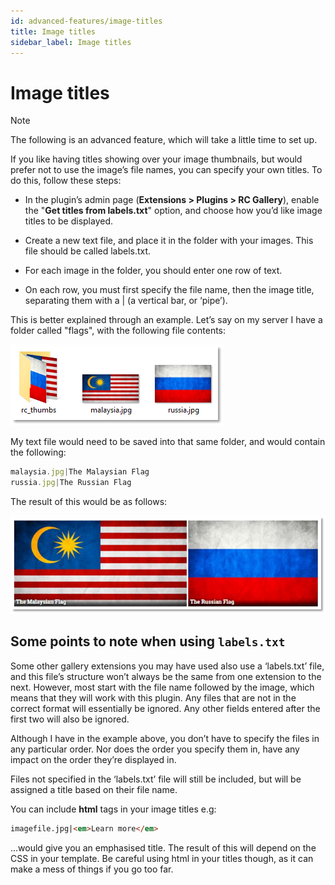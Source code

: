 ```yaml
---
id: advanced-features/image-titles
title: Image titles
sidebar_label: Image titles
---
```


# Image titles

> [!NOTE]
> The following is an advanced feature, which will take a little time to set up.

If you like having titles showing over your image thumbnails, but would prefer not to use the image’s file names, you can specify your own titles. To do this, follow these steps:

* In the plugin’s admin page (**Extensions > Plugins > RC Gallery**), enable the "**Get titles from labels.txt**" option, and choose how you’d like image titles to be displayed.

* Create a new text file, and place it in the folder with your images. This file should be called labels.txt.

* For each image in the folder, you should enter one row of text.

* On each row, you must first specify the file name, then the image title, separating them with a | (a vertical bar, or ‘pipe’).

This is better explained through an example. Let’s say on my server I have a folder called "flags", with the following file contents:

![alt text](flag-files.png)

My text file would need to be saved into that same folder, and would contain the following:

```js
malaysia.jpg|The Malaysian Flag
russia.jpg|The Russian Flag
```

The result of this would be as follows:

![alt text](flags-gallery.png)

## Some points to note when using `labels.txt`

Some other gallery extensions you may have used also use a ‘labels.txt’ file, and this file’s structure won’t always be the same from one extension to the next. However, most start with the file name followed by the image, which means that they will work with this plugin. Any files that are not in the correct format will essentially be ignored. Any other fields entered after the first two will also be ignored.

Although I have in the example above, you don’t have to specify the files in any particular order. Nor does the order you specify them in, have any impact on the order they’re displayed in.

Files not specified in the ‘labels.txt’ file will still be included, but will be assigned a title based on their file name.

You can include **html** tags in your image titles e.g:

```html
imagefile.jpg|<em>Learn more</em>
```

...would give you an emphasised title. The result of this will depend on the CSS in your template. Be careful using html in your titles though, as it can make a mess of things if you go too far.

